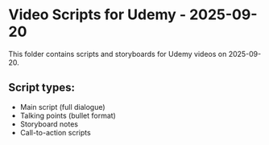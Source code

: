 # Video Scripts for Udemy - 2025-09-20

This folder contains scripts and storyboards for Udemy videos on 2025-09-20.

## Script types:
- Main script (full dialogue)
- Talking points (bullet format)
- Storyboard notes
- Call-to-action scripts
